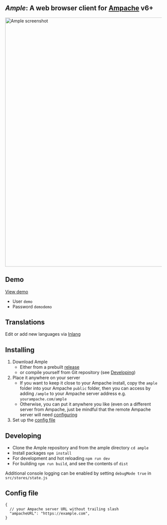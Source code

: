 ## _Ample_: A web browser client for [Ampache](https://ampache.org/) v6+

<img src="https://github.com/mitchray/ample/assets/5735900/194c98a2-db2b-4f6c-be3b-92c80342436a" width=800 alt="Ample screenshot" />

## Demo

[View demo](https://ample-player.vercel.app)
-   User `demo`
-   Password `demodemo`

## Translations

Edit or add new languages via [Inlang](https://inlang.com/editor/github.com/mitchray/ample)

## Installing

1. Download Ample
   - Either from a prebuilt [release](https://github.com/mitchray/ample/releases)
   - or compile yourself from Git repository (see [Developing](#developing))
2. Place it anywhere on your server
   - If you want to keep it close to your Ampache install, copy the `ample` folder into your Ampache `public` folder, then you can access by adding `/ample` to your Ampache server address e.g. `yourampache.com/ample`
   - Otherwise, you can put it anywhere you like (even on a different server from Ampache, just be mindful that the remote Ampache server will need [configuring](https://github.com/mitchray/ample/wiki/Connecting-to-a-remote-Ampache-server-(CORS))
3. Set up the [config file](#config-file)

## Developing

- Clone the Ample repository and from the ample directory `cd ample`
- Install packages `npm install`
- For development and hot reloading `npm run dev`
- For building `npm run build`, and see the contents of `dist`

Additional console logging can be enabled by setting `debugMode true` in `src/stores/state.js`

## Config file
```
{
  // your Ampache server URL without trailing slash
  "ampacheURL": "https://example.com", 
}
```
